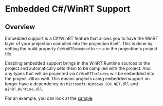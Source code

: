 # Embedded C#/WinRT Support

## Overview

Embedded support is a C#/WinRT feature that allows you to have the WinRT layer of your projection compiled into the projection itself. This is done by setting the build property `CsWinRTEmbedded` to `true` in the projection's project file. 

Enabling embedded support brings in the WinRT.Runtime sources to the project and automatically sets them to be compiled with the project. And any types that will be projected via `CsWinRTIncludes` will be embedded into the project .dll as well. This means projects using embedded support no longer have a dependency on `Microsoft.Windows.SDK.NET.dll` and `WinRT.Runtime.dll`. 

For an example, you can look at the [sample](https://github.com/microsoft/CsWinRT/tree/master/src/Samples/TestEmbedded). 